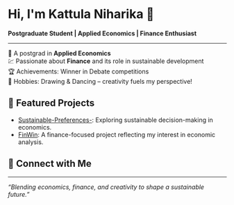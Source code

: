 # Hi, I'm Kattula Niharika 👋

**Postgraduate Student | Applied Economics | Finance Enthusiast**

---

🌱   A postgrad in **Applied Economics**  
💹 Passionate about **Finance** and its role in sustainable development  
🏆 Achievements: Winner in Debate competitions  
🎨 Hobbies: Drawing & Dancing – creativity fuels my perspective!

## 🚀 Featured Projects

- [Sustainable-Preferences-](https://github.com/KattulaNiharika/Sustainable-Preferences-): Exploring sustainable decision-making in economics.
- [FinWin](https://github.com/KattulaNiharika/FinWin): A finance-focused project reflecting my interest in economic analysis.

## 🔗 Connect with Me
<!-- Add your social links below! -->
<!-- [LinkedIn](www.linkedin.com/in/kattula-niharika-078744289) |) -->

---

*“Blending economics, finance, and creativity to shape a sustainable future.”*

